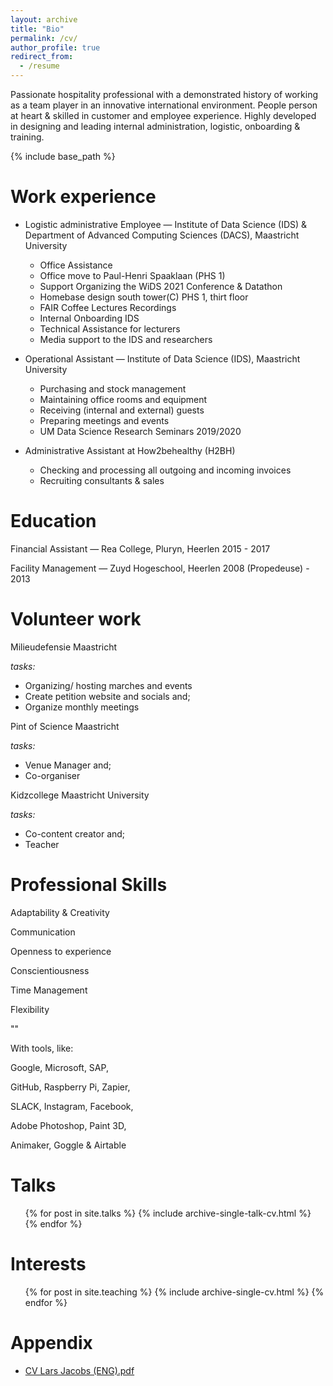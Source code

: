 ```yaml
---
layout: archive
title: "Bio"
permalink: /cv/
author_profile: true
redirect_from:
  - /resume
---
```

Passionate hospitality professional with a demonstrated history of working as a team player in an innovative international environment. People person at heart & skilled in customer and employee experience. Highly developed in designing and leading internal administration, logistic, onboarding & training.

{% include base_path %}

Work experience
======
* Logistic administrative Employee — Institute of Data Science
(IDS) & Department of Advanced Computing Sciences (DACS), Maastricht University

  * Office Assistance
  * Office move to Paul-Henri Spaaklaan (PHS 1)
  * Support Organizing the WiDS 2021 Conference & Datathon
  * Homebase design south tower(C) PHS 1, thirt floor
  * FAIR Coffee Lectures Recordings
  * Internal Onboarding IDS
  * Technical Assistance for lecturers
  * Media support to the IDS and researchers

* Operational Assistant — Institute of Data Science (IDS),
Maastricht University

  * Purchasing and stock management
  * Maintaining office rooms and equipment
  * Receiving (internal and external) guests
  * Preparing meetings and events
  * UM Data Science Research Seminars 2019/2020

* Administrative Assistant at How2behealthy (H2BH)

  *  Checking and processing all outgoing and incoming invoices
  *  Recruiting consultants & sales

Education
======
Financial Assistant — Rea College, Pluryn, Heerlen
2015 - 2017

Facility Management — Zuyd Hogeschool, Heerlen
2008 (Propedeuse) - 2013

Volunteer work
======
Milieudefensie
Maastricht

<var>tasks:</var>
  * Organizing/ hosting marches and events
  * Create petition website and socials and;
  * Organize monthly meetings

Pint of Science
Maastricht

<var>tasks:</var>
  * Venue Manager and;
  * Co-organiser

Kidzcollege
Maastricht University

<var>tasks:</var>
  * Co-content creator and;
  * Teacher

Professional Skills
======

Adaptability & Creativity

Communication

Openness to experience

Conscientiousness

Time Management

Flexibility

""

With tools, like:

Google, Microsoft, SAP,

GitHub, Raspberry Pi, Zapier,

SLACK, Instagram, Facebook,

Adobe Photoshop, Paint 3D,

Animaker, Goggle & Airtable

  
Talks
======
  <ul>{% for post in site.talks %}
    {% include archive-single-talk-cv.html %}
  {% endfor %}</ul>
  
Interests
======
  <ul>{% for post in site.teaching %}
    {% include archive-single-cv.html %}
  {% endfor %}</ul>
  
Appendix
======
* [CV Lars Jacobs (ENG).pdf](https://github.com/LarsJacobs/LarsJacobs.github.io/files/8990691/CV.Lars.Jacobs.ENG.pdf)
